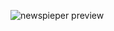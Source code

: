 
![newspieper preview](https://user-images.githubusercontent.com/107755209/201971010-938367a3-565b-48f8-9fbf-74f600c7bdbe.png)
